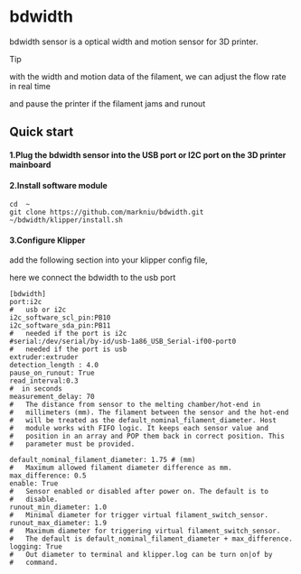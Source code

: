 # bdwidth
bdwidth sensor is a optical width and motion sensor for 3D printer.

> [!TIP]
> with the width and motion data of the filament, we can adjust the flow rate in real time
> 
> and pause the printer if the filament jams and runout


## Quick start

#### 1.Plug the bdwidth sensor into the USB port or I2C port on the 3D printer mainboard 


#### 2.Install software module
```
cd  ~
git clone https://github.com/markniu/bdwidth.git
~/bdwidth/klipper/install.sh
```

#### 3.Configure Klipper

add the following section into your klipper config file,

here we connect the bdwidth to the usb port

```
[bdwidth]
port:i2c
#   usb or i2c 
i2c_software_scl_pin:PB10
i2c_software_sda_pin:PB11
#   needed if the port is i2c
#serial:/dev/serial/by-id/usb-1a86_USB_Serial-if00-port0
#   needed if the port is usb
extruder:extruder
detection_length : 4.0
pause_on_runout: True
read_interval:0.3
#  in seconds
measurement_delay: 70
#   The distance from sensor to the melting chamber/hot-end in
#   millimeters (mm). The filament between the sensor and the hot-end
#   will be treated as the default_nominal_filament_diameter. Host
#   module works with FIFO logic. It keeps each sensor value and
#   position in an array and POP them back in correct position. This
#   parameter must be provided.

default_nominal_filament_diameter: 1.75 # (mm)
#   Maximum allowed filament diameter difference as mm.
max_difference: 0.5
enable: True
#   Sensor enabled or disabled after power on. The default is to
#   disable.
runout_min_diameter: 1.0
#   Minimal diameter for trigger virtual filament_switch_sensor.
runout_max_diameter: 1.9
#   Maximum diameter for triggering virtual filament_switch_sensor.
#   The default is default_nominal_filament_diameter + max_difference.
logging: True
#   Out diameter to terminal and klipper.log can be turn on|of by
#   command.
```
